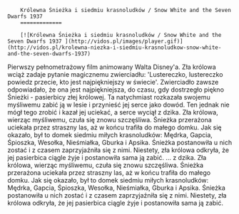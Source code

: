 
        Królewna Śnieżka i siedmiu krasnoludków / Snow White and the Seven Dwarfs 1937 
        =============
        
        [![Królewna Śnieżka i siedmiu krasnoludków / Snow White and the Seven Dwarfs 1937 ](http://vidos.pl/images/player.gif)](http://vidos.pl/krolewna-niezka-i-siedmiu-krasnoludkow-snow-white-and-the-seven-dwarfs-1937)
        
        
 Pierwszy pełnometrażowy film animowany Walta Disney'a. Zła królowa wciąż zadaje pytanie magicznemu zwierciadłu: 'Lustereczko, lustereczko powiedz przecie, kto jest najpiękniejszy w świecie'. Zwierciadło zawsze odpowiadało, że ona jest najpiękniejsza, do czasu, gdy dostrzegło piękno Śnieżki - pasierbicy złej królowej. Ta natychmiast rozkazała swojemu myśliwemu zabić ją w lesie i przynieść jej serce jako dowód. Ten jednak nie mógł tego zrobić i kazał jej uciekać, a serce wyciął z dzika. Zła królowa, wierząc myśliwemu, czuła się znowu szczęśliwa. Śnieżka przerażona uciekała przez straszny las, aż w końcu trafiła do małego domku. Jak się okazało, był to domek siedmiu miłych krasnoludków: Mędrka, Gapcia, Śpioszka, Wesołka, Nieśmiałka, Gburka i Apsika. Śnieżka postanowiła u nich zostać i z czasem zaprzyjaźniła się z nimi. Niestety, zła królowa odkryła, że jej pasierbica ciągle żyje i postanowiła sama ją zabić.   ... z dzika. Zła królowa, wierząc myśliwemu, czuła się znowu szczęśliwa. Śnieżka przerażona uciekała przez straszny las, aż w końcu trafiła do małego domku. Jak się okazało, był to domek siedmiu miłych krasnoludków: Mędrka, Gapcia, Śpioszka, Wesołka, Nieśmiałka, Gburka i Apsika. Śnieżka postanowiła u nich zostać i z czasem zaprzyjaźniła się z nimi. Niestety, zła królowa odkryła, że jej pasierbica ciągle żyje i postanowiła sama ją zabić.
    